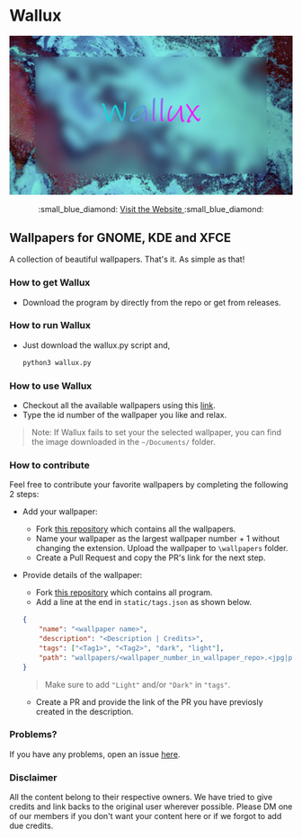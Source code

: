 # Wallux


![Wallux](cover.jpg)

<div align="center">
  :small_blue_diamond: <a href="https://wallux-0.github.io/Wallux/"> Visit the Website </a> :small_blue_diamond:
</div>

## Wallpapers for GNOME, KDE and XFCE

A collection of beautiful wallpapers. That's it. As simple as that!

### How to get Wallux

* Download the program by directly from the repo or get from releases.

### How to run Wallux

* Just download the wallux.py script and,
    ```bash
    python3 wallux.py
    ```

### How to use Wallux

* Checkout all the available wallpapers using this <a href="https://wallux-0.github.io/Wallux/">link</a>.
* Type the id number of the wallpaper you like and relax.
> Note: If Wallux fails to set your the selected wallpaper, you can find the image downloaded in the ``~/Documents/`` folder.

### How to contribute

Feel free to contribute your favorite wallpapers by completing the following 2 steps:
* Add your wallpaper:
  * Fork <a href="https://github.com/Wallux-0/Wallpapers">this repository</a> which contains all the wallpapers.
  * Name your wallpaper as the largest wallpaper number + 1 without changing the extension. Upload the wallpaper to ``\wallpapers`` folder.
  * Create a Pull Request and copy the PR's link for the next step.

* Provide details of the wallpaper:
  * Fork <a href="https://github.com/Wallux-0/Wallux">this repository</a> which contains all program.
  * Add a line at the end in ``static/tags.json`` as shown below.
  ```json
  {
      "name": "<wallpaper name>",
      "description": "<Description | Credits>",
      "tags": ["<Tag1>", "<Tag2>", "dark", "light"],
      "path": "wallpapers/<wallpaper_number_in_wallpaper_repo>.<jpg|png>"
  }
  ```
  > Make sure to add ``"Light"`` and/or ``"Dark"`` in ``"tags"``.
  * Create a PR and provide the link of the PR you have previosly created in the description.

### Problems?

If you have any problems, open an issue <a href="https://github.com/Wallux-0/Wallux/issues">here</a>.

### Disclaimer

All the content belong to their respective owners. We have tried to give credits and link backs to the original user wherever possible. Please DM one of our members if you don't want your content here or if we forgot to add due credits.
